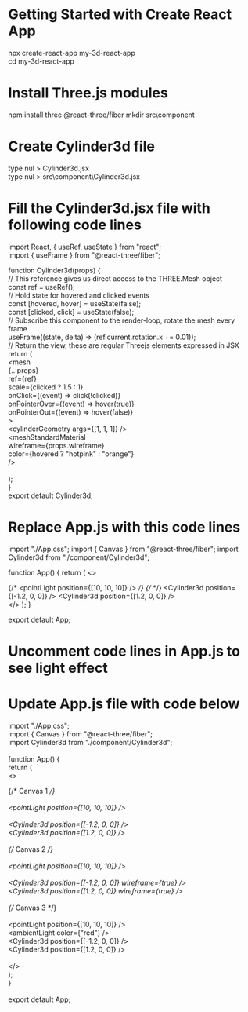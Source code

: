 # Getting Started with Create React App

npx create-react-app my-3d-react-app
<br/>
cd my-3d-react-app

# Install Three.js modules

npm install three @react-three/fiber
mkdir src\component

# Create Cylinder3d file

type nul > Cylinder3d.jsx
<br/>
type nul > src\component\Cylinder3d.jsx

# Fill the Cylinder3d.jsx file with following code lines
import React, { useRef, useState } from "react";
<br/>
import { useFrame } from "@react-three/fiber";
<br/>
 
function Cylinder3d(props) {<br/>
  // This reference gives us direct access to the THREE.Mesh object<br/>
  const ref = useRef();<br/>
  // Hold state for hovered and clicked events<br/>
  const [hovered, hover] = useState(false);<br/>
  const [clicked, click] = useState(false);<br/>
  // Subscribe this component to the render-loop, rotate the mesh every frame<br/>
  useFrame((state, delta) => (ref.current.rotation.x += 0.01));<br/>
  // Return the view, these are regular Threejs elements expressed in JSX<br/>
  return (<br/>
    <mesh<br/>
      {...props}<br/>
      ref={ref}<br/>
      scale={clicked ? 1.5 : 1}<br/>
      onClick={(event) => click(!clicked)}<br/>
      onPointerOver={(event) => hover(true)}<br/>
      onPointerOut={(event) => hover(false)}<br/>
    ><br/>
      <cylinderGeometry args={[1, 1, 1]} /><br/>
      <meshStandardMaterial<br/>
        wireframe={props.wireframe}<br/>
        color={hovered ? "hotpink" : "orange"}<br/>
      /><br/>
    </mesh><br/>
  );<br/>
}<br/>
export default Cylinder3d;<br/>

# Replace App.js with this code lines
import "./App.css";
import { Canvas } from "@react-three/fiber";
import Cylinder3d from "./component/Cylinder3d";
 
function App() {
  return (
    <>
      <section className='App-header'>
        <Canvas>
          {/* <pointLight position={[10, 10, 10]} /> */}
          {/* <ambientLight /> */}
          <Cylinder3d position={[-1.2, 0, 0]} />
          <Cylinder3d position={[1.2, 0, 0]} />
        </Canvas>
      </section>
    </>
  );
}
 
export default App;

# Uncomment code lines in App.js to see light effect

# Update App.js file with code below

import "./App.css";<br/>
import { Canvas } from "@react-three/fiber";<br/>
import Cylinder3d from "./component/Cylinder3d";<br/>
<br/>
function App() {<br/>
  return (<br/>
    <>
      <section className='App-header'>
        {/* Canvas 1 */}<br/>
        <Canvas><br/>
          <pointLight position={[10, 10, 10]} /><br/>
          <ambientLight /><br/>
          <Cylinder3d position={[-1.2, 0, 0]} /><br/>
          <Cylinder3d position={[1.2, 0, 0]} />
        </Canvas><br/>
<br/>
        {/* Canvas 2 */}<br/>
        <Canvas><br/>
          <pointLight position={[10, 10, 10]} /><br/>
          <ambientLight intensity={0.5} /><br/>
          <Cylinder3d position={[-1.2, 0, 0]} wireframe={true} /><br/>
          <Cylinder3d position={[1.2, 0, 0]} wireframe={true} /><br/>
        </Canvas>
<br/>
        {/* Canvas 3 */}<br/>
        <Canvas><br/>
          <pointLight position={[10, 10, 10]} /><br/>
          <ambientLight color={"red"} /><br/>
          <Cylinder3d position={[-1.2, 0, 0]} /><br/>
          <Cylinder3d position={[1.2, 0, 0]} /><br/>
        </Canvas>
      </section><br/>
    </><br/>
  );<br/>
}<br/>
<br/>
export default App;<br/>